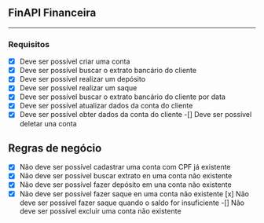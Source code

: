 ## FinAPI Financeira

---

### Requisitos
 -[x] Deve ser possível criar uma conta
 -[x] Deve ser possível buscar o extrato bancário do cliente
 -[x] Deve ser possível realizar um depósito
 -[x] Deve ser possível realizar um saque
 -[x] Deve ser possível buscar o extrato bancário do cliente por data
- [x] Deve ser possível atualizar dados da conta do cliente
 -[x] Deve ser possível obter dados da conta do cliente
 -[] Deve ser possível deletar una conta
## Regras de negócio
 -[x] Não deve ser possível cadastrar uma conta com CPF já existente
 -[x] Não deve ser possível buscar extrato en uma conta não existente
 -[x] Não deve ser possível fazer depósito em una conta não existente
 -[x] Não deve ser possível fazer saque en uma conta não existente
  [x] Não deve ser possível fazer saque quando o saldo for insuficiente
 -[] Não deve ser possível excluir uma conta não existente